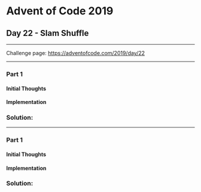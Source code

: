 # Advent of Code 2019
## Day 22 - Slam Shuffle
---
Challenge page: https://adventofcode.com/2019/day/22

---
### Part 1
#### Initial Thoughts
#### Implementation
### Solution:
---
### Part 1
#### Initial Thoughts
#### Implementation
### Solution:
